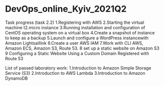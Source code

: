 # DevOps_online_Kyiv_2021Q2
Task progress (task 2.2)
1.Registering with AWS
2.Starting the virtual machine t2.micro instance
3.Running installation and configuration of CentOS operating system on a virtual box
4.Create a snapshot of instance to keep as a backup
5.Launch and configure a WordPress instancewith Amazon Lightsaillink
6.Create a user AWS IAM
7.Work with CLI AWS, Amazon ECS, Amazon S3, Route 53.
8 set up a static website on Amazon S3
9 Configuring a Static Website Using a Custom Domain Registered with Route 53



List of passed laboratory work:
1.Introduction to Amazon Simple Storage Service (S3)
2.Introduction to AWS Lambda
3.Introduction to Amazon DynamoDB
